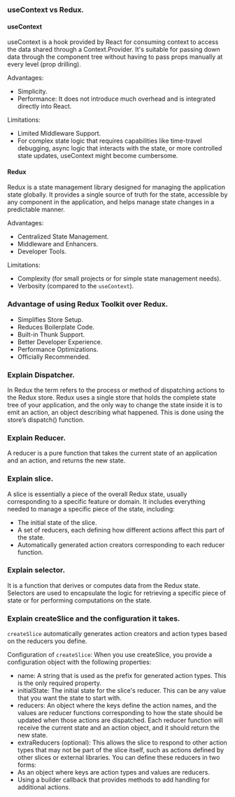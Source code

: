 ### useContext vs Redux.

#### useContext
useContext is a hook provided by React for consuming context to access the data shared through a Context.Provider. It's suitable for passing down data through the component tree without having to pass props manually at every level (prop drilling).

Advantages:
- Simplicity.
- Performance: It does not introduce much overhead and is integrated directly into React.


Limitations:
- Limited Middleware Support.
-  For complex state logic that requires capabilities like time-travel debugging, async logic that interacts with the state, or more controlled state updates, useContext might become cumbersome.

#### Redux
Redux is a state management library designed for managing the application state globally. It provides a single source of truth for the state, accessible by any component in the application, and helps manage state changes in a predictable manner.

Advantages:
- Centralized State Management.
- Middleware and Enhancers.
- Developer Tools.

Limitations:
- Complexity (for small projects or for simple state management needs).
- Verbosity (compared to the ```useContext```).




### Advantage of using Redux Toolkit over Redux.

- Simplifies Store Setup.
- Reduces Boilerplate Code.
- Built-in Thunk Support.
- Better Developer Experience.
- Performance Optimizations.
- Officially Recommended.




### Explain Dispatcher.

In Redux the term refers to the process or method of dispatching actions to the Redux store. Redux uses a single store that holds the complete state tree of your application, and the only way to change the state inside it is to emit an action, an object describing what happened. This is done using the store’s dispatch() function.





### Explain Reducer.

A reducer is a pure function that takes the current state of an application and an action, and returns the new state. 




### Explain slice.

A slice is essentially a piece of the overall Redux state, usually corresponding to a specific feature or domain. It includes everything needed to manage a specific piece of the state, including:
- The initial state of the slice.
- A set of reducers, each defining how different actions affect this part of the state.
- Automatically generated action creators corresponding to each reducer function.




### Explain selector.

It  is a function that derives or computes data from the Redux state. Selectors are used to encapsulate the logic for retrieving a specific piece of state or for performing computations on the state.




### Explain createSlice and the configuration it takes.

```createSlice``` automatically generates action creators and action types based on the reducers you define.

Configuration of ```createSlice```:
When you use createSlice, you provide a configuration object with the following properties:
- name: A string that is used as the prefix for generated action types. This is the only required property.
- initialState: The initial state for the slice's reducer. This can be any value that you want the state to start with.
- reducers: An object where the keys define the action names, and the values are reducer functions corresponding to how the state should be updated when those actions are dispatched. Each reducer function will receive the current state and an action object, and it should return the new state.
- extraReducers (optional): This allows the slice to respond to other action types that may not be part of the slice itself, such as actions defined by other slices or external libraries. You can define these reducers in two forms:
- As an object where keys are action types and values are reducers.
- Using a builder callback that provides methods to add handling for additional actions.